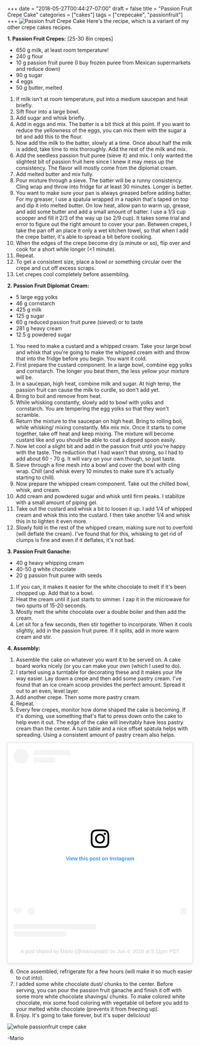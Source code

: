 +++
date = "2018-05-27T00:44:27-07:00"
draft = false
title = "Passion Fruit Crepe Cake"
categories = ["cakes"]
tags = ["crepecake", "passionfruit"]
+++
![Passion fruit Crepe Cake](https://farm8.staticflickr.com/7917/46737047914_c0fc9d32cb_c.jpg)
Here's the recipe, which is a variant of my other crepe cakes recipes.

**1. Passion Fruit Crepes:** [25-30 8in crepes] 
- 650 g milk, at least room temperature!
- 240 g flour
- 10 g passion fruit puree (I buy frozen puree from Mexican supermarkets and reduce down)
- 90 g sugar
- 4 eggs
- 50 g butter, melted 
1. If milk isn't at room temperature, put into a medium saucepan and heat briefly.
2. Sift flour into a large bowl.
3. Add sugar and whisk briefly.
4. Add in eggs and mix. The batter is a bit thick at this point. If you want to reduce the yellowness of the eggs, you can mix them with the sugar a bit and add this to the flour.
5. Now add the milk to the batter, slowly at a time. Once about half the milk is added, take time to mix thoroughly. Add the rest of the milk and mix.
6. Add the seedless passion fruit puree (sieve it) and mix. I only wanted the slightest bit of passion fruit here since I knew it may mess up the consistency. The flavor will mostly come from the diplomat cream.
7. Add melted butter and mix fully.
8. Pour mixture through a sieve. The batter will be a runny consistency. Cling wrap and throw into fridge for at least 30 minutes. Longer is better.
9. You want to make sure your pan is always greased before adding batter. For my greaser, I use a spatula wrapped in a napkin that's taped on top and dip it into melted butter. On low heat, allow pan to warm up, grease, and add some butter and add a small amount of batter. I use a 1/3 cup scooper and fill it 2/3 of the way up (so 2/9 cup). It takes some trial and error to figure out the right amount to cover your pan. Between crepes, I take the pan off an place it only a wet kitchen towel, so that when I add the crepe batter, it's able to spread a bit before cooking.
10. When the edges of the crepe become dry (a minute or so), flip over and cook for a short while longer (<1 minute).
11. Repeat.
12. To get a consistent size, place a bowl or something circular over the crepe and cut off excess scraps.
13. Let crepes cool completely before assembling. 

**2. Passion Fruit Diplomat Cream:**
- 5 large egg yolks
- 46 g cornstarch
- 425 g milk
- 125 g sugar
- 60 g reduced passion fruit puree (sieved) or to taste
- 281 g heavy cream
- 12.5 g powdered sugar 
1. You need to make a custard and a whipped cream. Take your large bowl and whisk that you're going to make the whipped cream with and throw that into the fridge before you begin. You want it cold.
2. First prepare the custard component. In a large bowl, combine egg yolks and cornstarch. The longer you beat them, the less yellow your mixture will be.
3. In a saucepan, high heat, combine milk and sugar. At high temp, the passion fruit can cause the milk to curdle, so don't add yet.
4. Bring to boil and remove from heat.
5. While whisking constantly, slowly add to bowl with yolks and cornstarch. You are tempering the egg yolks so that they won't scramble.
6. Return the mixture to the saucepan on high heat. Bring to rolling boil, while whisking/ mixing constantly. Mix mix mix. Once it starts to come together, take off heat and keep mixing. The mixture will become custard like and you should be able to coat a dipped spoon easily.
7. Now let cool a slight bit and add in the passion fruit until you're happy with the taste. The reduction that I had wasn't that strong, so I had to add about 60 - 70 g. It will vary on your own though, so just taste.
8. Sieve through a fine mesh into a bowl and cover the bowl with cling wrap. Chill (and whisk every 10 minutes to make sure it's actually starting to chill).
9. Now prepare the whipped cream component. Take out the chilled bowl, whisk, and cream.
10. Add cream and powdered sugar and whisk until firm peaks. I stabilize with a small amount of piping gel.
11. Take out the custard and whisk a bit to loosen it up. I add 1/4 of whipped cream and whisk this into the custard. I then take another 1/4 and whisk this in to lighten it even more.
12. Slowly fold in the rest of the whipped cream, making sure not to overfold (will deflate the cream). I've found that for this, whisking to get rid of clumps is fine and even if it deflates, it's not bad. 

**3. Passion Fruit Ganache:**
- 40 g heavy whipping cream
- 40-50 g white chocolate
- 20 g passion fruit puree with seeds 
1. If you can, it makes it easier for the white chocolate to melt if it's been chopped up. Add that to a bowl.
2. Heat the cream until it just starts to simmer. I zap it in the microwave for two spurts of 15-20 seconds.
3. Mostly melt the white chocolate over a double boiler and then add the cream.
4. Let sit for a few seconds, then stir together to incorporate. When it cools slightly, add in the passion fruit puree. If it splits, add in more warm cream and stir. 

**4. Assembly:**
1. Assemble the cake on whatever you want it to be served on. A cake board works nicely (or you can make your own (which I used to do).
2. I started using a turntable for decorating these and it makes your life way easier. Lay down a crepe and then add some pastry cream. I've found that an ice cream scoop provides the perfect amount. Spread it out to an even, level layer.
3. Add another crepe. Then some more pastry cream.
4. Repeat.
5. Every few crepes, monitor how dome shaped the cake is becoming. If it's doming, use something that's flat to press down onto the cake to help even it out. The edge of the cake will inevitably have less pastry cream than the center. A turn table and a nice offset spatula helps with spreading. Using a consistent amount of pastry cream also helps.
<blockquote class="instagram-media" data-instgrm-permalink="https://www.instagram.com/p/Bjn1OsLnHAR/?utm_source=ig_embed&amp;utm_medium=loading" data-instgrm-version="12" style=" background:#FFF; border:0; border-radius:3px; box-shadow:0 0 1px 0 rgba(0,0,0,0.5),0 1px 10px 0 rgba(0,0,0,0.15); margin: 1px; max-width:540px; min-width:326px; padding:0; width:99.375%; width:-webkit-calc(100% - 2px); width:calc(100% - 2px);"><div style="padding:16px;"> <a href="https://www.instagram.com/p/Bjn1OsLnHAR/?utm_source=ig_embed&amp;utm_medium=loading" style=" background:#FFFFFF; line-height:0; padding:0 0; text-align:center; text-decoration:none; width:100%;" target="_blank"> <div style=" display: flex; flex-direction: row; align-items: center;"> <div style="background-color: #F4F4F4; border-radius: 50%; flex-grow: 0; height: 40px; margin-right: 14px; width: 40px;"></div> <div style="display: flex; flex-direction: column; flex-grow: 1; justify-content: center;"> <div style=" background-color: #F4F4F4; border-radius: 4px; flex-grow: 0; height: 14px; margin-bottom: 6px; width: 100px;"></div> <div style=" background-color: #F4F4F4; border-radius: 4px; flex-grow: 0; height: 14px; width: 60px;"></div></div></div><div style="padding: 19% 0;"></div><div style="display:block; height:50px; margin:0 auto 12px; width:50px;"><svg width="50px" height="50px" viewBox="0 0 60 60" version="1.1" xmlns="https://www.w3.org/2000/svg" xmlns:xlink="https://www.w3.org/1999/xlink"><g stroke="none" stroke-width="1" fill="none" fill-rule="evenodd"><g transform="translate(-511.000000, -20.000000)" fill="#000000"><g><path d="M556.869,30.41 C554.814,30.41 553.148,32.076 553.148,34.131 C553.148,36.186 554.814,37.852 556.869,37.852 C558.924,37.852 560.59,36.186 560.59,34.131 C560.59,32.076 558.924,30.41 556.869,30.41 M541,60.657 C535.114,60.657 530.342,55.887 530.342,50 C530.342,44.114 535.114,39.342 541,39.342 C546.887,39.342 551.658,44.114 551.658,50 C551.658,55.887 546.887,60.657 541,60.657 M541,33.886 C532.1,33.886 524.886,41.1 524.886,50 C524.886,58.899 532.1,66.113 541,66.113 C549.9,66.113 557.115,58.899 557.115,50 C557.115,41.1 549.9,33.886 541,33.886 M565.378,62.101 C565.244,65.022 564.756,66.606 564.346,67.663 C563.803,69.06 563.154,70.057 562.106,71.106 C561.058,72.155 560.06,72.803 558.662,73.347 C557.607,73.757 556.021,74.244 553.102,74.378 C549.944,74.521 548.997,74.552 541,74.552 C533.003,74.552 532.056,74.521 528.898,74.378 C525.979,74.244 524.393,73.757 523.338,73.347 C521.94,72.803 520.942,72.155 519.894,71.106 C518.846,70.057 518.197,69.06 517.654,67.663 C517.244,66.606 516.755,65.022 516.623,62.101 C516.479,58.943 516.448,57.996 516.448,50 C516.448,42.003 516.479,41.056 516.623,37.899 C516.755,34.978 517.244,33.391 517.654,32.338 C518.197,30.938 518.846,29.942 519.894,28.894 C520.942,27.846 521.94,27.196 523.338,26.654 C524.393,26.244 525.979,25.756 528.898,25.623 C532.057,25.479 533.004,25.448 541,25.448 C548.997,25.448 549.943,25.479 553.102,25.623 C556.021,25.756 557.607,26.244 558.662,26.654 C560.06,27.196 561.058,27.846 562.106,28.894 C563.154,29.942 563.803,30.938 564.346,32.338 C564.756,33.391 565.244,34.978 565.378,37.899 C565.522,41.056 565.552,42.003 565.552,50 C565.552,57.996 565.522,58.943 565.378,62.101 M570.82,37.631 C570.674,34.438 570.167,32.258 569.425,30.349 C568.659,28.377 567.633,26.702 565.965,25.035 C564.297,23.368 562.623,22.342 560.652,21.575 C558.743,20.834 556.562,20.326 553.369,20.18 C550.169,20.033 549.148,20 541,20 C532.853,20 531.831,20.033 528.631,20.18 C525.438,20.326 523.257,20.834 521.349,21.575 C519.376,22.342 517.703,23.368 516.035,25.035 C514.368,26.702 513.342,28.377 512.574,30.349 C511.834,32.258 511.326,34.438 511.181,37.631 C511.035,40.831 511,41.851 511,50 C511,58.147 511.035,59.17 511.181,62.369 C511.326,65.562 511.834,67.743 512.574,69.651 C513.342,71.625 514.368,73.296 516.035,74.965 C517.703,76.634 519.376,77.658 521.349,78.425 C523.257,79.167 525.438,79.673 528.631,79.82 C531.831,79.965 532.853,80.001 541,80.001 C549.148,80.001 550.169,79.965 553.369,79.82 C556.562,79.673 558.743,79.167 560.652,78.425 C562.623,77.658 564.297,76.634 565.965,74.965 C567.633,73.296 568.659,71.625 569.425,69.651 C570.167,67.743 570.674,65.562 570.82,62.369 C570.966,59.17 571,58.147 571,50 C571,41.851 570.966,40.831 570.82,37.631"></path></g></g></g></svg></div><div style="padding-top: 8px;"> <div style=" color:#3897f0; font-family:Arial,sans-serif; font-size:14px; font-style:normal; font-weight:550; line-height:18px;"> View this post on Instagram</div></div><div style="padding: 12.5% 0;"></div> <div style="display: flex; flex-direction: row; margin-bottom: 14px; align-items: center;"><div> <div style="background-color: #F4F4F4; border-radius: 50%; height: 12.5px; width: 12.5px; transform: translateX(0px) translateY(7px);"></div> <div style="background-color: #F4F4F4; height: 12.5px; transform: rotate(-45deg) translateX(3px) translateY(1px); width: 12.5px; flex-grow: 0; margin-right: 14px; margin-left: 2px;"></div> <div style="background-color: #F4F4F4; border-radius: 50%; height: 12.5px; width: 12.5px; transform: translateX(9px) translateY(-18px);"></div></div><div style="margin-left: 8px;"> <div style=" background-color: #F4F4F4; border-radius: 50%; flex-grow: 0; height: 20px; width: 20px;"></div> <div style=" width: 0; height: 0; border-top: 2px solid transparent; border-left: 6px solid #f4f4f4; border-bottom: 2px solid transparent; transform: translateX(16px) translateY(-4px) rotate(30deg)"></div></div><div style="margin-left: auto;"> <div style=" width: 0px; border-top: 8px solid #F4F4F4; border-right: 8px solid transparent; transform: translateY(16px);"></div> <div style=" background-color: #F4F4F4; flex-grow: 0; height: 12px; width: 16px; transform: translateY(-4px);"></div> <div style=" width: 0; height: 0; border-top: 8px solid #F4F4F4; border-left: 8px solid transparent; transform: translateY(-4px) translateX(8px);"></div></div></div> <div style="display: flex; flex-direction: column; flex-grow: 1; justify-content: center; margin-bottom: 24px;"> <div style=" background-color: #F4F4F4; border-radius: 4px; flex-grow: 0; height: 14px; margin-bottom: 6px; width: 224px;"></div> <div style=" background-color: #F4F4F4; border-radius: 4px; flex-grow: 0; height: 14px; width: 144px;"></div></div></a><p style=" color:#c9c8cd; font-family:Arial,sans-serif; font-size:14px; line-height:17px; margin-bottom:0; margin-top:8px; overflow:hidden; padding:8px 0 7px; text-align:center; text-overflow:ellipsis; white-space:nowrap;"><a href="https://www.instagram.com/p/Bjn1OsLnHAR/?utm_source=ig_embed&amp;utm_medium=loading" style=" color:#c9c8cd; font-family:Arial,sans-serif; font-size:14px; font-style:normal; font-weight:normal; line-height:17px; text-decoration:none;" target="_blank">A post shared by Mario (@mariozeats)</a> on <time style=" font-family:Arial,sans-serif; font-size:14px; line-height:17px;" datetime="2018-06-05T00:11:30+00:00">Jun 4, 2018 at 5:11pm PDT</time></p></div></blockquote> <script async src="//www.instagram.com/embed.js"></script>

6. Once assembled, refrigerate for a few hours (will make it so much easier to cut into).
7. I added some white chocolate dust/ chunks to the center. Before serving, you can pour the passion fruit ganache and finish it off with some more white chocolate shavings/ chunks. To make colored white chocolate, mix some food coloring with vegetable oil before you add to your melted white chocolate (prevents it from freezing up).
8. Enjoy. It's going to take forever, but it's super delicious!

![whole passionfruit crepe cake](https://farm8.staticflickr.com/7804/47407243722_62c789a78d_b.jpg)

-Mario